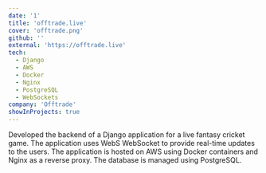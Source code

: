 ```yaml
---
date: '1'
title: 'offtrade.live'
cover: 'offtrade.png'
github: ''
external: 'https://offtrade.live'
tech:
  - Django
  - AWS
  - Docker
  - Nginx
  - PostgreSQL
  - WebSockets
company: 'Offtrade'
showInProjects: true
---
```


Developed the backend of a Django application for a live fantasy cricket game. The application uses WebS WebSocket to provide real-time updates to the users. The application is hosted on AWS using Docker containers and Nginx as a reverse proxy. The database is managed using PostgreSQL.
